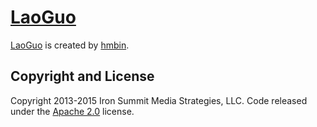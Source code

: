 # [LaoGuo](https://github.com/hmbin/laoguo)

[LaoGuo](https://github.com/hmbin/laoguo) is created by [hmbin](https://github.com/hmbin).

## Copyright and License

Copyright 2013-2015 Iron Summit Media Strategies, LLC. Code released under the [Apache 2.0](https://github.com/hmbin/laoguo/blob/master/LICENSE) license.